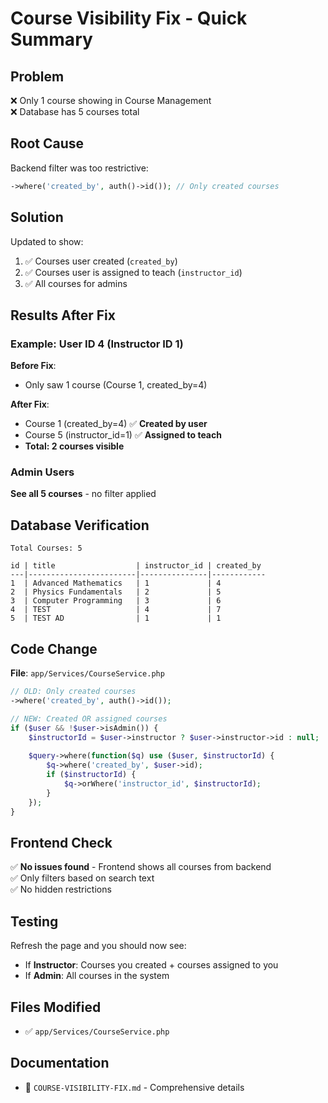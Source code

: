 # Course Visibility Fix - Quick Summary

## Problem
❌ Only 1 course showing in Course Management  
❌ Database has 5 courses total

## Root Cause
Backend filter was too restrictive:
```php
->where('created_by', auth()->id()); // Only created courses
```

## Solution
Updated to show:
1. ✅ Courses user created (`created_by`)
2. ✅ Courses user is assigned to teach (`instructor_id`)
3. ✅ All courses for admins

## Results After Fix

### Example: User ID 4 (Instructor ID 1)

**Before Fix**:
- Only saw 1 course (Course 1, created_by=4)

**After Fix**:
- Course 1 (created_by=4) ✅ **Created by user**
- Course 5 (instructor_id=1) ✅ **Assigned to teach**
- **Total: 2 courses visible**

### Admin Users
**See all 5 courses** - no filter applied

## Database Verification

```
Total Courses: 5

id | title                  | instructor_id | created_by
---|------------------------|---------------|------------
1  | Advanced Mathematics   | 1             | 4
2  | Physics Fundamentals   | 2             | 5
3  | Computer Programming   | 3             | 6
4  | TEST                   | 4             | 7
5  | TEST AD                | 1             | 1
```

## Code Change

**File**: `app/Services/CourseService.php`

```php
// OLD: Only created courses
->where('created_by', auth()->id());

// NEW: Created OR assigned courses
if ($user && !$user->isAdmin()) {
    $instructorId = $user->instructor ? $user->instructor->id : null;
    
    $query->where(function($q) use ($user, $instructorId) {
        $q->where('created_by', $user->id);
        if ($instructorId) {
            $q->orWhere('instructor_id', $instructorId);
        }
    });
}
```

## Frontend Check
✅ **No issues found** - Frontend shows all courses from backend  
✅ Only filters based on search text  
✅ No hidden restrictions

## Testing

Refresh the page and you should now see:
- If **Instructor**: Courses you created + courses assigned to you
- If **Admin**: All courses in the system

## Files Modified
- ✅ `app/Services/CourseService.php`

## Documentation
- 📄 `COURSE-VISIBILITY-FIX.md` - Comprehensive details
